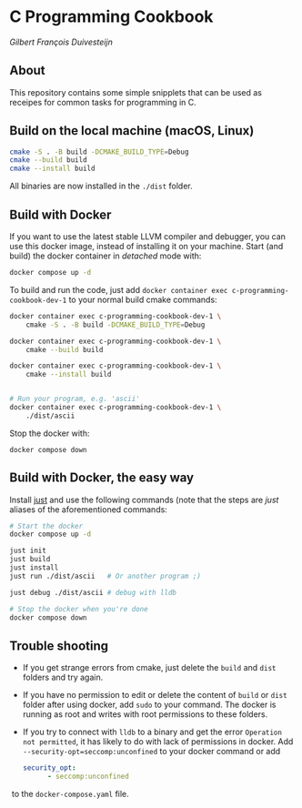 # C Programming Cookbook

_Gilbert François Duivesteijn_

## About

This repository contains some simple snipplets that can be used as receipes for common tasks for programming in C.



## Build on the local machine (macOS, Linux)

```sh
cmake -S . -B build -DCMAKE_BUILD_TYPE=Debug
cmake --build build
cmake --install build
```

All binaries are now installed in the `./dist` folder.



## Build with Docker

If you want to use the latest stable LLVM compiler and debugger, you can use this docker image, instead of installing it on your machine. Start (and build) the docker container in *detached* mode with:

```sh
docker compose up -d
```

To build and run the code, just add `docker container exec c-programming-cookbook-dev-1` to your normal build cmake commands:

```sh
docker container exec c-programming-cookbook-dev-1 \
    cmake -S . -B build -DCMAKE_BUILD_TYPE=Debug

docker container exec c-programming-cookbook-dev-1 \
    cmake --build build

docker container exec c-programming-cookbook-dev-1 \
    cmake --install build


# Run your program, e.g. 'ascii'
docker container exec c-programming-cookbook-dev-1 \
    ./dist/ascii
```

Stop the docker with:

```
docker compose down
```



## Build with Docker, the easy way

Install [just](https://github.com/casey/just) and use the following commands (note that the steps are *just* aliases of the aforementioned commands:

```sh
# Start the docker
docker compose up -d

just init
just build
just install
just run ./dist/ascii   # Or another program ;)

just debug ./dist/ascii # debug with lldb

# Stop the docker when you're done
docker compose down
```



## Trouble shooting

- If you get strange errors from cmake, just delete the `build` and `dist` folders and try again.
- If you have no permission to edit or delete the content of `build` or `dist` folder after using docker, add `sudo` to your command. The docker is running as root and writes with root permissions to these folders.

- If you try to connect with `lldb` to a binary and get the error `Operation not permitted`, it has likely to do with lack of permissions in docker. Add `--security-opt=seccomp:unconfined` to your docker command or add 

  ```yaml
  security_opt:
        - seccomp:unconfined
  ```

​		to the `docker-compose.yaml` file.
